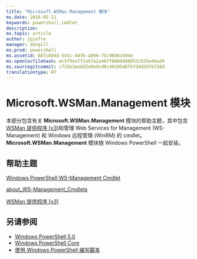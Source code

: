 ```yaml
---
title: "Microsoft.WSMan.Management 模块"
ms.date: 2016-05-11
keywords: powershell,cmdlet
description: 
ms.topic: article
author: jpjofre
manager: dongill
ms.prod: powershell
ms.assetid: 687cb04d-541c-44f6-a896-75c9686cb04e
ms.openlocfilehash: ec5f9eaff1ab7a2a4bff8609488052c035e46ad4
ms.sourcegitcommit: c732e3ee6d2e0e9cd8c40105d6fbfd4d207b730d
translationtype: HT
---
```

# <a name="microsoftwsmanmanagement-module"></a>Microsoft.WSMan.Management 模块
本部分包含有关 **Microsoft.WSMan.Management** 模块的帮助主题，其中包含 [WSMan 提供程序 [v3]](https://technet.microsoft.com/en-us/library/4c3d8d36-4f7a-4211-996f-64110e4b2eb7)和管理 Web Services for Management (WS-Management) 和 Windows 远程管理 (WinRM) 的 cmdlet。 **Microsoft.WSMan.Management** 模块随 Windows PowerShell 一起安装。

## <a name="help-topics"></a>帮助主题
[Windows PowerShell WS-Management Cmdlet](http://go.microsoft.com/fwlink/?LinkID=245863)

[about_WS-Management_Cmdlets](https://technet.microsoft.com/en-us/library/6ed3370a-ea10-45a5-9493-696aeace27ed)

[WSMan 提供程序 [v3]](https://technet.microsoft.com/en-us/library/4c3d8d36-4f7a-4211-996f-64110e4b2eb7)

## <a name="see-also"></a>另请参阅
- [Windows PowerShell 5.0](Windows-PowerShell-5.0.md)
- [Windows PowerShell Core](https://technet.microsoft.com/en-us/library/4b75f1e4-f327-48f3-92ab-bf5435094d41)
- [使用 Windows PowerShell 编写脚本](../../getting-started/fundamental/Scripting-with-Windows-PowerShell.md)

